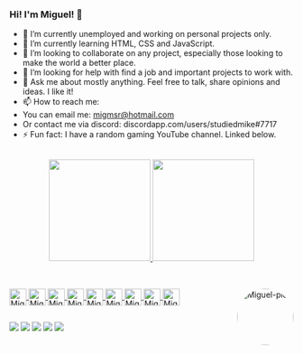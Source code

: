 ### Hi! I'm Miguel! 👋

- 🔭 I’m currently unemployed and working on personal projects only.
- 🌱 I’m currently learning HTML, CSS and JavaScript.
- 👯 I’m looking to collaborate on any project, especially those looking to make the world a better place.
- 🤔 I’m looking for help with find a job and important projects to work with.
- 💬 Ask me about mostly anything. Feel free to talk, share opinions and ideas. I like it!
- 📫 How to reach me:
- You can email me: migmsr@hotmail.com
- Or contact me via discord: discordapp.com/users/studiedmike#7717
- ⚡ Fun fact: I have a random gaming YouTube channel. Linked below.

##

<div align="center">
  <a href="https://github.com/migmsr">
  <img height="180em" src="https://github-readme-stats.vercel.app/api?username=migmsr&show_icons=true&theme=cobalt&include_all_commits=true&count_private=true&hide_rank=true"/>
  <img height="180em" src="https://github-readme-stats.vercel.app/api/top-langs/?username=migmsr&layout=compact&langs_count=7&theme=cobalt"/>
</div>

##

<div style="display: inline_block"><br>
  <img align="center" alt="Miguel-Js" height="30" src="https://img.shields.io/badge/JavaScript-F7DF1E?style=for-the-badge&logo=javascript&logoColor=black">
  <img align="center" alt="Miguel-HTML" height="30" src="https://img.shields.io/badge/HTML-239120?style=for-the-badge&logo=html5&logoColor=white">
  <img align="center" alt="Miguel-CSS" height="30" src="https://img.shields.io/badge/CSS-239120?&style=for-the-badge&logo=css3&logoColor=white">
  <img align="center" alt="Miguel-Python" height="30" src="https://img.shields.io/badge/Python-14354C?style=for-the-badge&logo=python&logoColor=white">
  <img align="center" alt="Miguel-Unity" height="30" src="https://img.shields.io/badge/Unity-100000?style=for-the-badge&logo=unity&logoColor=white">
  <img align="center" alt="Miguel-Csharp" height="30" src="https://img.shields.io/badge/C%23-239120?style=for-the-badge&logo=c-sharp&logoColor=white">
  <img align="center" alt="Miguel-c" height="30" src="https://img.shields.io/badge/C-00599C?style=for-the-badge&logo=c&logoColor=white">
  <img align="center" alt="Miguel-cpp" height="30" src="https://img.shields.io/badge/C%2B%2B-00599C?style=for-the-badge&logo=c%2B%2B&logoColor=white">
  <img align="center" alt="Miguel-Java" height="30" src="https://img.shields.io/badge/Java-ED8B00?style=for-the-badge&logo=java&logoColor=white">
  <img align="right" alt="Miguel-pic" height="100" style="border-radius:50px;" src="https://media.discordapp.net/attachments/1018938614211674146/1018938724345712722/PERFIL.jpg?width=586&height=586">
</div>

##

<div>
  <a href="https://www.youtube.com/channel/UCUsxio7xOJ4tvKF0o-An_Zg" target="_blank"><img src="https://img.shields.io/badge/YouTube-FF0000?style=for-the-badge&logo=youtube&logoColor=white" target="_blank"></a>
  <a href="https://instagram.com/miguel.msribeiro" target="_blank"><img src="https://img.shields.io/badge/-Instagram-%23E4405F?style=for-the-badge&logo=instagram&logoColor=white" target="_blank"></a>
 <a href="https://discordapp.com/users/studiedmike#7717" target="_blank"><img src="https://img.shields.io/badge/Discord-7289DA?style=for-the-badge&logo=discord&logoColor=white" target="_blank"></a> 
  <a href = "mailto:migmsr@hotmail.com"><img src="https://img.shields.io/badge/-Gmail-%23333?style=for-the-badge&logo=gmail&logoColor=white" target="_blank"></a>
  <a href="https://www.linkedin.com/in/miguel-ribeiro-7a4a9687/" target="_blank"><img src="https://img.shields.io/badge/-LinkedIn-%230077B5?style=for-the-badge&logo=linkedin&logoColor=white" target="_blank"></a> 
</div>
 
##
